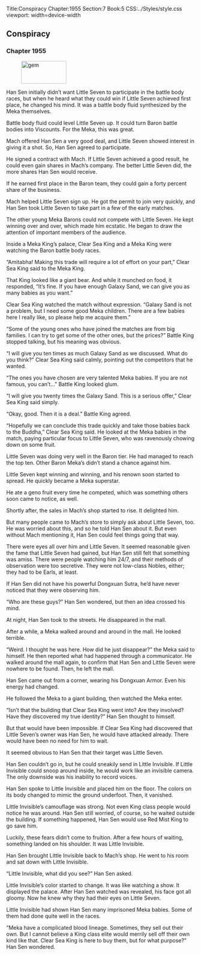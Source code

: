 Title:Conspiracy 
Chapter:1955 
Section:7 
Book:5 
CSS:../Styles/style.css 
viewport: width=device-width
  
## Conspiracy
### Chapter 1955 
<figure>
	<img src="../Images/gem.gif" alt="gem" id="gem" width="120" height="60" />
</figure>
  

  
  Han Sen initially didn’t want Little Seven to participate in the battle body races, but when he heard what they could win if Little Seven achieved first place, he changed his mind. It was a battle body fluid synthesized by the Meka themselves.

Battle body fluid could level Little Seven up. It could turn Baron battle bodies into Viscounts. For the Meka, this was great.

Mach offered Han Sen a very good deal, and Little Seven showed interest in giving it a shot. So, Han Sen agreed to participate.

He signed a contract with Mach. If Little Seven achieved a good result, he could even gain shares in Mach’s company. The better Little Seven did, the more shares Han Sen would receive.

If he earned first place in the Baron team, they could gain a forty percent share of the business.

Mach helped Little Seven sign up. He got the permit to join very quickly, and Han Sen took Little Seven to take part in a few of the early matches.

The other young Meka Barons could not compete with Little Seven. He kept winning over and over, which made him ecstatic. He began to draw the attention of important members of the audience.

Inside a Meka King’s palace, Clear Sea King and a Meka King were watching the Baron battle body races.

“Amitabha! Making this trade will require a lot of effort on your part,” Clear Sea King said to the Meka King.

That King looked like a giant bear. And while it munched on food, it responded, “It’s fine. If you have enough Galaxy Sand, we can give you as many babies as you want.”

Clear Sea King watched the match without expression. “Galaxy Sand is not a problem, but I need some good Meka children. There are a few babies here I really like, so please help me acquire them.”

“Some of the young ones who have joined the matches are from big families. I can try to get some of the other ones, but the prices?” Battle King stopped talking, but his meaning was obvious.

“I will give you ten times as much Galaxy Sand as we discussed. What do you think?” Clear Sea King said calmly, pointing out the competitors that he wanted.

“The ones you have chosen are very talented Meka babies. If you are not famous, you can’t…” Battle King looked glum.

“I will give you twenty times the Galaxy Sand. This is a serious offer,” Clear Sea King said simply.

“Okay, good. Then it is a deal.” Battle King agreed.

“Hopefully we can conclude this trade quickly and take those babies back to the Buddha,” Clear Sea King said. He looked at the Meka babies in the match, paying particular focus to Little Seven, who was ravenously chowing down on some fruit.

Little Seven was doing very well in the Baron tier. He had managed to reach the top ten. Other Baron Meka’s didn’t stand a chance against him.

Little Seven kept winning and winning, and his renown soon started to spread. He quickly became a Meka superstar.

He ate a geno fruit every time he competed, which was something others soon came to notice, as well.

Shortly after, the sales in Mach’s shop started to rise. It delighted him.

But many people came to Mach’s store to simply ask about Little Seven, too. He was worried about this, and so he told Han Sen about it. But even without Mach mentioning it, Han Sen could feel things going that way.

There were eyes all over him and Little Seven. It seemed reasonable given the fame that Little Seven had gained, but Han Sen still felt that something was amiss. There were people watching him 24/7, and their methods of observation were too secretive. They were not low-class Nobles, either; they had to be Earls, at least.

If Han Sen did not have his powerful Dongxuan Sutra, he’d have never noticed that they were observing him.

“Who are these guys?” Han Sen wondered, but then an idea crossed his mind.

At night, Han Sen took to the streets. He disappeared in the mall.

After a while, a Meka walked around and around in the mall. He looked terrible.

“Weird. I thought he was here. How did he just disappear?” the Meka said to himself. He then reported what had happened through a communicator. He walked around the mall again, to confirm that Han Sen and Little Seven were nowhere to be found. Then, he left the mall.

Han Sen came out from a corner, wearing his Dongxuan Armor. Even his energy had changed.

He followed the Meka to a giant building, then watched the Meka enter.

“Isn’t that the building that Clear Sea King went into? Are they involved? Have they discovered my true identity?” Han Sen thought to himself.

But that would have been impossible. If Clear Sea King had discovered that Little Seven’s owner was Han Sen, he would have attacked already. There would have been no need for him to wait.

It seemed obvious to Han Sen that their target was Little Seven.

Han Sen couldn’t go in, but he could sneakily send in Little Invisible. If Little Invisible could snoop around inside, he would work like an invisible camera. The only downside was his inability to record voices.

Han Sen spoke to Little Invisible and placed him on the floor. The colors on its body changed to mimic the ground underfoot. Then, it vanished.

Little Invisible’s camouflage was strong. Not even King class people would notice he was around. Han Sen still worried, of course, so he waited outside the building. If something happened, Han Sen would use Red Mist King to go save him.

Luckily, these fears didn’t come to fruition. After a few hours of waiting, something landed on his shoulder. It was Little Invisible.

Han Sen brought Little Invisible back to Mach’s shop. He went to his room and sat down with Little Invisible.

“Little Invisible, what did you see?” Han Sen asked.

Little Invisible’s color started to change. It was like watching a show. It displayed the palace. After Han Sen watched was revealed, his face got all gloomy. Now he knew why they had their eyes on Little Seven.

Little Invisible had shown Han Sen many imprisoned Meka babies. Some of them had done quite well in the races.

“Meka have a complicated blood lineage. Sometimes, they sell out their own. But I cannot believe a King class elite would merrily sell off their own kind like that. Clear Sea King is here to buy them, but for what purpose?” Han Sen wondered.
